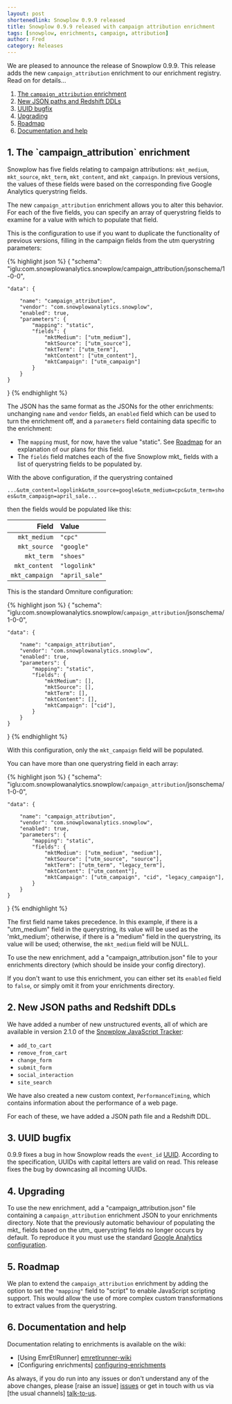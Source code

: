 ```yaml
---
layout: post
shortenedlink: Snowplow 0.9.9 released
title: Snowplow 0.9.9 released with campaign attribution enrichment
tags: [snowplow, enrichments, campaign, attribution]
author: Fred
category: Releases
---
```


We are pleased to announce the release of Snowplow 0.9.9. This release adds the new `campaign_attribution` enrichment to our enrichment registry. Read on for details...

1. [The `campaign_attribution` enrichment](#campaign-attribution)
2. [New JSON paths and Redshift DDLs](#jsons)
3. [UUID bugfix](#uuid)
4. [Upgrading](#upgrading)
5. [Roadmap](roadmap)
6. [Documentation and help](#help)

<!--more-->

<h2><a name="campagin-attribution">1. The `campaign_attribution` enrichment</a></h2>

Snowplow has five fields relating to campaign attributions: `mkt_medium`, `mkt_source`, `mkt_term`, `mkt_content`, and `mkt_campaign`. In previous versions, the values of these fields were based on the corresponding five Google Analytics querystring fields.

The new `campaign_attribution` enrichment allows you to alter this behavior. For each of the five fields, you can specify an array of querystring fields to examine for a value with which to populate that field.

This is the configuration to use if you want to duplicate the functionality of previous versions, filling in the campaign fields from the utm querystring parameters:

{% highlight json %}
{
    "schema": "iglu:com.snowplowanalytics.snowplow/campaign_attribution/jsonschema/1-0-0",

    "data": {

        "name": "campaign_attribution",
        "vendor": "com.snowplowanalytics.snowplow",     
        "enabled": true,
        "parameters": {
            "mapping": "static",
            "fields": {
                "mktMedium": ["utm_medium"],
                "mktSource": ["utm_source"],
                "mktTerm": ["utm_term"],
                "mktContent": ["utm_content"],
                "mktCampaign": ["utm_campaign"]
            }
        }
    }
}
{% endhighlight %}

The JSON has the same format as the JSONs for the other enrichments: unchanging `name` and `vendor` fields, an `enabled` field which can be used to turn the enrichment off, and a `parameters` field containing data specific to the enrichment:

* The `mapping` must, for now, have the value "static". See [Roadmap](#roadmap) for an explanation of our plans for this field.
* The `fields` field matches each of the five Snowplow mkt_ fields with a list of querystring fields to be populated by.

With the above configuration, if the querystring contained

`...&utm_content=logolink&utm_source=google&utm_medium=cpc&utm_term=shoes&utm_campaign=april_sale...`

then the fields would be populated like this:

| Field          |      Value      |
|---------------:|:----------------|
| `mkt_medium`   | `"cpc"`         |
| `mkt_source`   | `"google"`      |
| `mkt_term`     | `"shoes"`       |
| `mkt_content`  | `"logolink"`    |
| `mkt_campaign` | `"april_sale"`  |

This is the standard Omniture configuration:

{% highlight json %}
{
    "schema": "iglu:com.snowplowanalytics.snowplow/`campaign_attribution`/jsonschema/1-0-0",

    "data": {

        "name": "campaign_attribution",
        "vendor": "com.snowplowanalytics.snowplow",     
        "enabled": true,
        "parameters": {
            "mapping": "static",
            "fields": {
                "mktMedium": [],
                "mktSource": [],
                "mktTerm": [],
                "mktContent": [],
                "mktCampaign": ["cid"],
            }
        }
    }
}
{% endhighlight %}

With this configuration, only the `mkt_campaign` field will be populated.

You can have more than one querystring field in each array:

{% highlight json %}
{
    "schema": "iglu:com.snowplowanalytics.snowplow/`campaign_attribution`/jsonschema/1-0-0",

    "data": {

        "name": "campaign_attribution",
        "vendor": "com.snowplowanalytics.snowplow",     
        "enabled": true,
        "parameters": {
            "mapping": "static",
            "fields": {
                "mktMedium": ["utm_medium", "medium"],
                "mktSource": ["utm_source", "source"],
                "mktTerm": ["utm_term", "legacy_term"],
                "mktContent": ["utm_content"],
                "mktCampaign": ["utm_campaign", "cid", "legacy_campaign"],
            }
        }
    }
}
{% endhighlight %}

The first field name takes precedence. In this example, if there is a "utm_medium" field in the querystring, its value will be used as the 'mkt_medium'; otherwise, if there is a "medium" field in the querystring, its value will be used; otherwise, the `mkt_medium` field will be NULL.

To use the new enrichment, add a "campaign_attribution.json" file to your enrichments directory (which should be inside your config directory).

If you don't want to use this enrichment, you can either set its `enabled` field to `false`, or simply omit it from your enrichments directory.

<h2><a name="jsons">2. New JSON paths and Redshift DDLs</a></h2>

We have added a number of new unstructured events, all of which are available in version 2.1.0 of the [Snowplow JavaScript Tracker][js-tracker]:

* `add_to_cart`
* `remove_from_cart`
* `change_form`
* `submit_form`
* `social_interaction`
* `site_search`

We have also created a new custom context, `PerformanceTiming`, which contains information about the performance of a web page.

For each of these, we have added a JSON path file and a Redshift DDL.

<h2><a name="uuid">3. UUID bugfix</a></h2>

0.9.9 fixes a bug in how Snowplow reads the `event_id` [UUID][uuid-spec]. According to the specification, UUIDs with capital letters are valid on read. This release fixes the bug by downcasing all incoming UUIDs.

<h2><a name="upgrading">4. Upgrading</a></h2>

To use the new enrichment, add a "campaign_attribution.json" file containing a `campaign_attribution` enrichment JSON to your enrichments directory. Note that the previously automatic behaviour of populating the mkt_ fields based on the utm_ querystring fields no longer occurs by default. To reproduce it you must use the standard [Google Analytics configuration][enrichment-example].

<h2><a name="roadmap">5. Roadmap</a></h2>

We plan to extend the `campaign_attribution` enrichment by adding the option to set the `"mapping"` field to "script" to enable JavaScript scripting support. This would allow the use of more complex custom transformations to extract values from the querystring.

<h2><a name="help">6. Documentation and help</a></h2>

Documentation relating to enrichments is available on the wiki:

* [Using EmrEtlRunner] [emretlrunner-wiki]
* [Configuring enrichments] [configuring-enrichments]

As always, if you do run into any issues or don't understand any of the above changes, please [raise an issue] [issues] or get in touch with us via [the usual channels] [talk-to-us].

[enrichment-example]: https://github.com/snowplow/snowplow/blob/master/3-enrich/emr-etl-runner/config/enrichments/`campaign_attribution`.json
[uuid-spec]: http://www.ietf.org/rfc/rfc4122.txt
[js-tracker]: https://github.com/snowplow/snowplow-javascript-tracker

[configuring-enrichments]: https://github.com/snowplow/snowplow/wiki/Configuring-enrichments
[emretlrunner-wiki]: https://github.com/snowplow/snowplow/wiki/2-Using-EmrEtlRunner
[issues]: https://github.com/snowplow/snowplow/issues
[talk-to-us]: https://github.com/snowplow/snowplow/wiki/Talk-to-us
